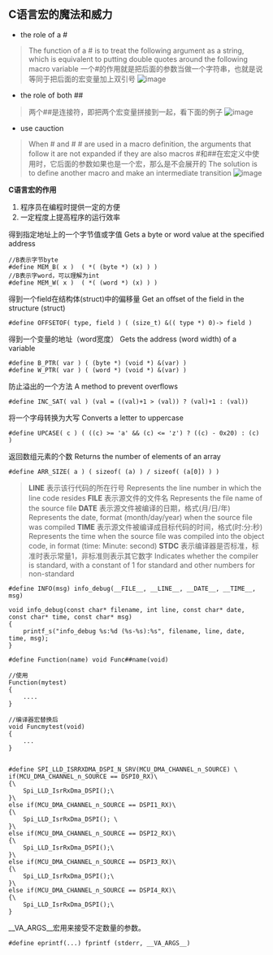 ## C语言宏的魔法和威力
* the role of a #
> The function of a # is to treat the following argument as a string, which is equivalent to putting double quotes around the following macro variable
一个#的作用就是把后面的参数当做一个字符串，也就是说等同于把后面的宏变量加上双引号
![image](https://user-images.githubusercontent.com/13326017/220337579-ee6f3245-9ec5-43aa-a512-82e85d444885.png)

* the role of both ##
> 两个##是连接符，即把两个宏变量拼接到一起，看下面的例子
![image](https://user-images.githubusercontent.com/13326017/220337551-093e0a4f-51f3-4c27-9022-71995b6587af.png)

* use cauction
> When # and # # are used in a macro definition, the arguments that follow it are not expanded if they are also macros
#和##在宏定义中使用时，它后面的参数如果也是一个宏，那么是不会展开的
The solution is to define another macro and make an intermediate transition
![image](https://user-images.githubusercontent.com/13326017/220337510-ed7a8f2f-a39e-43bb-b18d-f94fb904f094.png)

**C语言宏的作用**
1. 程序员在编程时提供一定的方便
2. 一定程度上提高程序的运行效率

得到指定地址上的一个字节值或字值
Gets a byte or word value at the specified address
```
//B表示字节byte
#define MEM_B( x )  ( *( (byte *) (x) ) )
//B表示字word，可以理解为int
#define MEM_W( x )  ( *( (word *) (x) ) )
```
得到一个field在结构体(struct)中的偏移量
Get an offset of the field in the structure (struct)
```
#define OFFSETOF( type, field ) ( (size_t) &(( type *) 0)-> field )
```
得到一个变量的地址（word宽度）
Gets the address (word width) of a variable
```
#define B_PTR( var ) ( (byte *) (void *) &(var) ) 
#define W_PTR( var ) ( (word *) (void *) &(var) )
```
防止溢出的一个方法
A method to prevent overflows
```
#define INC_SAT( val ) (val = ((val)+1 > (val)) ? (val)+1 : (val))
```
将一个字母转换为大写
Converts a letter to uppercase
```
#define UPCASE( c ) ( ((c) >= 'a' && (c) <= 'z') ? ((c) - 0x20) : (c) )
```
返回数组元素的个数
Returns the number of elements of an array
```
#define ARR_SIZE( a ) ( sizeof( (a) ) / sizeof( (a[0]) ) )
```

>  __LINE__ 表示该行代码的所在行号
>  Represents the line number in which the line code resides
>  __FILE__ 表示源文件的文件名
>  Represents the file name of the source file
>  __DATE__ 表示源文件被编译的日期，格式(月/日/年)
>  Represents the date, format (month/day/year) when the source file was compiled
>  __TIME__ 表示源文件被编译成目标代码的时间，格式(时:分:秒)
>  Represents the time when the source file was compiled into the object code, in format (time: Minute: second)
>  __STDC__ 表示编译器是否标准，标准时表示常量1，非标准则表示其它数字
>  Indicates whether the compiler is standard, with a constant of 1 for standard and other numbers for non-standard

```
#define INFO(msg) info_debug(__FILE__, __LINE__, __DATE__, __TIME__, msg)
 
void info_debug(const char* filename, int line, const char* date, const char* time, const char* msg)
{
	printf_s("info_debug %s:%d (%s-%s):%s", filename, line, date, time, msg);
}
```
```
#define Function(name) void Func##name(void)
 
//使用
Function(mytest)
{
    ....
}
 
//编译器宏替换后
void Funcmytest(void)
{
    ...
}
```

```

#define SPI_LLD_ISRRXDMA_DSPI_N_SRV(MCU_DMA_CHANNEL_n_SOURCE) \
if(MCU_DMA_CHANNEL_n_SOURCE == DSPI0_RX)\
{\
    Spi_LLD_IsrRxDma_DSPI();\
}\
else if(MCU_DMA_CHANNEL_n_SOURCE == DSPI1_RX)\
{\
    Spi_LLD_IsrRxDma_DSPI(); \
}\
else if(MCU_DMA_CHANNEL_n_SOURCE == DSPI2_RX)\
{\
    Spi_LLD_IsrRxDma_DSPI();\
}\
else if(MCU_DMA_CHANNEL_n_SOURCE == DSPI3_RX)\
{\
    Spi_LLD_IsrRxDma_DSPI();\
}\
else if(MCU_DMA_CHANNEL_n_SOURCE == DSPI4_RX)\
{\
    Spi_LLD_IsrRxDma_DSPI();\
}
```
__VA_ARGS__宏用来接受不定数量的参数。
```
#define eprintf(...) fprintf (stderr, __VA_ARGS__)
```



































































